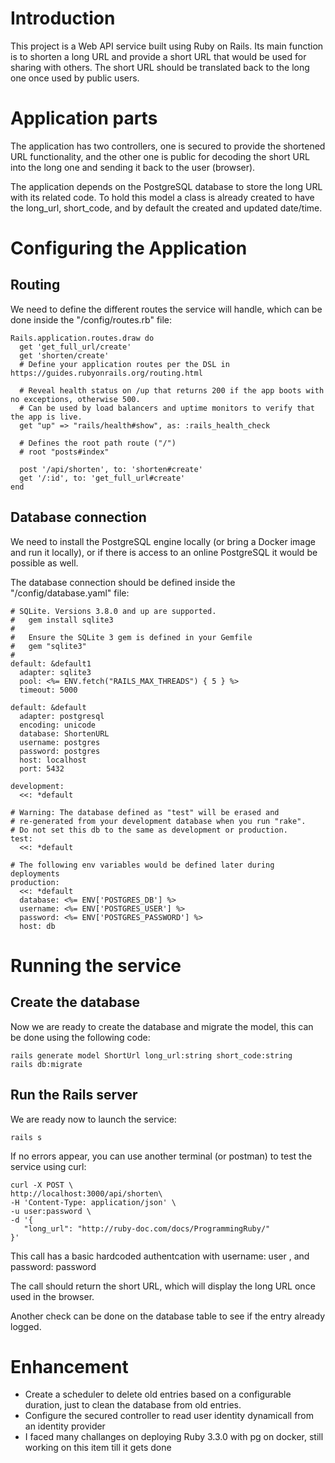 # Introduction

This project is a Web API service built using Ruby on Rails. Its main function is to shorten a long URL and provide a short URL that would be used for sharing with others. The short URL should be translated back to the long one once used by public users.

# Application parts

The application has two controllers, one is secured to provide the shortened URL functionality, and the other one is public for decoding the short URL into the long one and sending it back to the user (browser).

The application depends on the PostgreSQL database to store the long URL with its related code. To hold this model a class is already created to have the long_url, short_code, and by default the created and updated date/time.

# Configuring the Application

## Routing

We need to define the different routes the service will handle, which can be done inside the "/config/routes.rb" file:

    Rails.application.routes.draw do
      get 'get_full_url/create'
      get 'shorten/create'
      # Define your application routes per the DSL in https://guides.rubyonrails.org/routing.html
    
      # Reveal health status on /up that returns 200 if the app boots with no exceptions, otherwise 500.
      # Can be used by load balancers and uptime monitors to verify that the app is live.
      get "up" => "rails/health#show", as: :rails_health_check
    
      # Defines the root path route ("/")
      # root "posts#index"
    
      post '/api/shorten', to: 'shorten#create'
      get '/:id', to: 'get_full_url#create'
    end

## Database connection

We need to install the PostgreSQL engine locally (or bring a Docker image and run it locally), or if there is access to an online PostgreSQL it would be possible as well.

The database connection should be defined inside the "/config/database.yaml" file:

    # SQLite. Versions 3.8.0 and up are supported.
    #   gem install sqlite3
    #
    #   Ensure the SQLite 3 gem is defined in your Gemfile
    #   gem "sqlite3"
    #
    default: &default1
      adapter: sqlite3
      pool: <%= ENV.fetch("RAILS_MAX_THREADS") { 5 } %>
      timeout: 5000
    
    default: &default
      adapter: postgresql
      encoding: unicode
      database: ShortenURL
      username: postgres
      password: postgres
      host: localhost
      port: 5432
    
    development:
      <<: *default
      
    # Warning: The database defined as "test" will be erased and
    # re-generated from your development database when you run "rake".
    # Do not set this db to the same as development or production.
    test:
      <<: *default

    # The following env variables would be defined later during deployments
    production:
      <<: *default
      database: <%= ENV['POSTGRES_DB'] %>
      username: <%= ENV['POSTGRES_USER'] %>
      password: <%= ENV['POSTGRES_PASSWORD'] %>
      host: db

# Running the service

## Create the database

Now we are ready to create the database and migrate the model, this can be done using the following code:

    rails generate model ShortUrl long_url:string short_code:string
    rails db:migrate

## Run the Rails server

We are ready now to launch the service:

    rails s

If no errors appear, you can use another terminal (or postman) to test the service using curl:

    curl -X POST \
    http://localhost:3000/api/shorten\
    -H 'Content-Type: application/json' \
    -u user:password \
    -d '{
       "long_url": "http://ruby-doc.com/docs/ProgrammingRuby/"
    }'

This call has a basic hardcoded authentcation with username: user , and password: password

The call should return the short URL, which will display the long URL once used in the browser.

Another check can be done on the database table to see if the entry already logged.

# Enhancement

* Create a scheduler to delete old entries based on a configurable duration, just to clean the database from old entries.
* Configure the secured controller to read user identity dynamicall from an identity provider
* I faced many challanges on deploying Ruby 3.3.0 with pg on docker, still working on this item till it gets done




